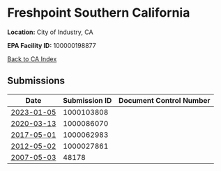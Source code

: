 # Freshpoint Southern California

**Location:** City of Industry, CA

**EPA Facility ID:** 100000198877

[Back to CA Index](../../index.md)

## Submissions

| Date | Submission ID | Document Control Number |
|------|--------------|-------------------------|
| [2023-01-05](submissions/1000103808.md) | 1000103808 |  |
| [2020-03-13](submissions/1000086070.md) | 1000086070 |  |
| [2017-05-01](submissions/1000062983.md) | 1000062983 |  |
| [2012-05-02](submissions/1000027861.md) | 1000027861 |  |
| [2007-05-03](submissions/48178.md) | 48178 |  |
